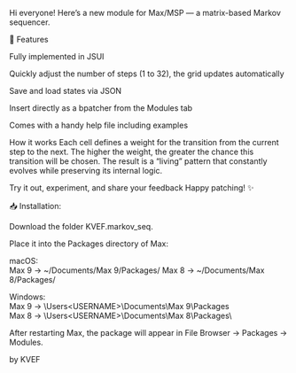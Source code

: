 Hi everyone!
Here’s a new module for Max/MSP — a matrix-based Markov sequencer.

🌟 Features

Fully implemented in JSUI

Quickly adjust the number of steps (1 to 32), the grid updates automatically

Save and load states via JSON

Insert directly as a bpatcher from the Modules tab

Comes with a handy help file including examples

How it works
Each cell defines a weight for the transition from the current step to the next. The higher the weight, the greater the chance this transition will be chosen. The result is a “living” pattern that constantly evolves while preserving its internal logic.

Try it out, experiment, and share your feedback 
Happy patching! ✨

📥 Installation:

Download the folder KVEF.markov_seq.

Place it into the Packages directory of Max:

macOS:
<br>Max 9 → ~/Documents/Max 9/Packages/
Max 8 → ~/Documents/Max 8/Packages/

Windows:
<br>Max 9 → \Users\<USERNAME>\Documents\Max 9\Packages\
Max 8 → \Users\<USERNAME>\Documents\Max 8\Packages\

After restarting Max, the package will appear in File Browser → Packages → Modules.

by KVEF
